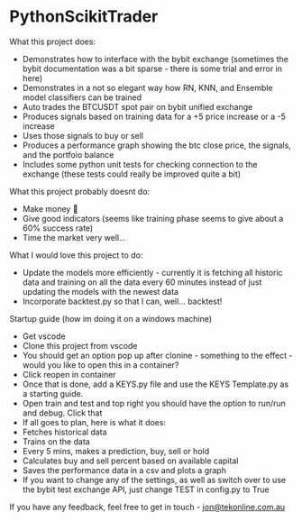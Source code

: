 # PythonScikitTrader

What this project does:
- Demonstrates how to interface with the bybit exchange (sometimes the bybit documentation was a bit sparse - there is some trial and error in here)
- Demonstrates in a not so elegant way how RN, KNN, and Ensemble model classifiers can be trained
- Auto trades the BTCUSDT spot pair on bybit unified exchange
- Produces signals based on training data for a +5 price increase or a -5 increase
- Uses those signals to buy or sell
- Produces a performance graph showing the btc close price, the signals, and the portfoio balance
- Includes some python unit tests for checking connection to the exchange (these tests could really be improved quite a bit)

What this project probably doesnt do:
- Make money 🤣
- Give good indicators (seems like training phase seems to give about a 60% success rate)
- Time the market very well... 

What I would love this project to do:
- Update the models more efficiently - currently it is fetching all historic data and training on all the data every 60 minutes instead of just updating the models with the newest data
- Incorporate backtest.py so that I can, well... backtest!

Startup guide (how im doing it on a windows machine)
- Get vscode
- Clone this project from vscode
- You should get an option pop up after clonine - something to the effect - would you like to open this in a container?
- Click reopen in container
- Once that is done, add a KEYS.py file and use the KEYS Template.py as a starting guide.
- Open train and test and top right you should have the option to run/run and debug. Click that
- If all goes to plan, here is what it does:
- Fetches historical data
- Trains on the data
- Every 5 mins, makes a prediction, buy, sell or hold
- Calculates buy and sell percent based on available capital
- Saves the performance data in a csv and plots a graph
- If you want to change any of the settings, as well as switch over to use the bybit test exchange API, just change TEST in config.py to True

If you have any feedback, feel free to get in touch - jon@tekonline.com.au
